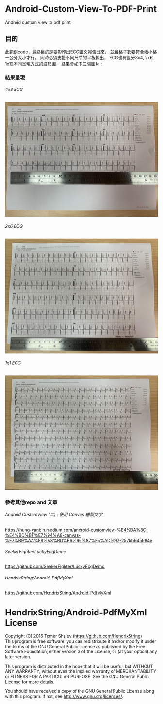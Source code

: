 # Android-Custom-View-To-PDF-Print
Android custom view to pdf print

## 目的
此範例code，最終目的是要影印出ECG圖文報告出來，
並且格子數要符合兩小格一公分大小才行，
同時必須支援不同尺寸的平板輸出，
ECG也有區分3x4, 2x6, 1x12不同呈現方式的波形圖，
結果會如下三張圖片 : 


### 結果呈現
###### 4x3 ECG
![image](https://github.com/TWJessieChen/Android-Custom-View-To-PDF-Print/blob/c666d4c7905a84517704feab3b88cac0e0edba9c/resultPic/4x3.jpg)

###### 2x6 ECG
![image](https://github.com/TWJessieChen/Android-Custom-View-To-PDF-Print/blob/c666d4c7905a84517704feab3b88cac0e0edba9c/resultPic/2x6.jpg)

###### 1x1 ECG
![image](https://github.com/TWJessieChen/Android-Custom-View-To-PDF-Print/blob/c666d4c7905a84517704feab3b88cac0e0edba9c/resultPic/1x12.jpg)


### 參考其他repo and 文章
###### Android CustomView (二) : 使用 Canvas 繪製文字
https://hung-yanbin.medium.com/android-customview-%E4%BA%8C-%E4%BD%BF%E7%94%A8-canvas-%E7%B9%AA%E8%A3%BD%E6%96%87%E5%AD%97-257bb645984e

###### SeekerFighter/LuckyEcgDemo
https://github.com/SeekerFighter/LuckyEcgDemo

###### HendrixString/Android-PdfMyXml
https://github.com/HendrixString/Android-PdfMyXml

# HendrixString/Android-PdfMyXml License

Copyright (C) 2016 Tomer Shalev (https://github.com/HendrixString)  
This program is free software: you can redistribute it and/or modify
it under the terms of the GNU General Public License as published by
the Free Software Foundation, either version 3 of the License, or
(at your option) any later version.

This program is distributed in the hope that it will be useful,
but WITHOUT ANY WARRANTY; without even the implied warranty of
MERCHANTABILITY or FITNESS FOR A PARTICULAR PURPOSE.  See the
GNU General Public License for more details.

You should have received a copy of the GNU General Public License
along with this program.  If not, see <http://www.gnu.org/licenses/>.



